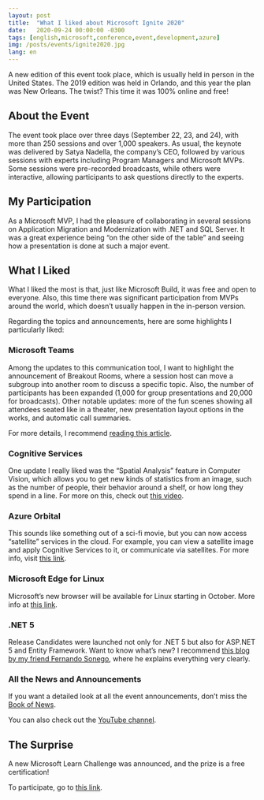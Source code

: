 ```yaml
---
layout: post
title:  "What I liked about Microsoft Ignite 2020"
date:   2020-09-24 00:00:00 -0300
tags: [english,microsoft,conference,event,development,azure]
img: /posts/events/ignite2020.jpg
lang: en
---
```


A new edition of this event took place, which is usually held in person in the United States. The 2019 edition was held in Orlando, and this year the plan was New Orleans. The twist? This time it was 100% online and free!

## About the Event
The event took place over three days (September 22, 23, and 24), with more than 250 sessions and over 1,000 speakers. As usual, the keynote was delivered by Satya Nadella, the company’s CEO, followed by various sessions with experts including Program Managers and Microsoft MVPs. Some sessions were pre-recorded broadcasts, while others were interactive, allowing participants to ask questions directly to the experts.

## My Participation
As a Microsoft MVP, I had the pleasure of collaborating in several sessions on Application Migration and Modernization with .NET and SQL Server. It was a great experience being “on the other side of the table” and seeing how a presentation is done at such a major event. 

## What I Liked
What I liked the most is that, just like Microsoft Build, it was free and open to everyone. Also, this time there was significant participation from MVPs around the world, which doesn’t usually happen in the in-person version.

Regarding the topics and announcements, here are some highlights I particularly liked:

### Microsoft Teams

Among the updates to this communication tool, I want to highlight the announcement of Breakout Rooms, where a session host can move a subgroup into another room to discuss a specific topic. Also, the number of participants has been expanded (1,000 for group presentations and 20,000 for broadcasts). Other notable updates: more of the fun scenes showing all attendees seated like in a theater, new presentation layout options in the works, and automatic call summaries.

For more details, I recommend [reading this article](https://www.microsoft.com/en-us/microsoft-365/blog/2020/09/22/seven-ways-were-empowering-every-person-and-every-organization-to-thrive-in-a-new-world-of-work/).

### Cognitive Services

One update I really liked was the “Spatial Analysis” feature in Computer Vision, which allows you to get new kinds of statistics from an image, such as the number of people, their behavior around a shelf, or how long they spend in a line. For more on this, check out [this video](https://channel9.msdn.com/Shows/AI-Show/Computer-Vision-for-Spatial-Analysis).

### Azure Orbital

This sounds like something out of a sci-fi movie, but you can now access “satellite” services in the cloud. For example, you can view a satellite image and apply Cognitive Services to it, or communicate via satellites. For more info, visit [this link](https://azure.microsoft.com/en-us/blog/introducing-azure-orbital-process-satellite-data-at-cloudscale/).

### Microsoft Edge for Linux

Microsoft’s new browser will be available for Linux starting in October. More info at [this link](https://blogs.windows.com/windowsexperience/2020/09/22/whats-new-in-web-experiences-ignite-2020-need-to-secure-your-remote-workers-choose-microsoft-edge-as-your-browser-for-business/). 

### .NET 5
Release Candidates were launched not only for .NET 5 but also for ASP.NET 5 and Entity Framework. Want to know what’s new? I recommend [this blog by my friend Fernando Sonego](https://withoutdebugger.com/), where he explains everything very clearly.

### All the News and Announcements

If you want a detailed look at all the event announcements, don’t miss the [Book of News](https://news.microsoft.com/ignite-2020-book-of-news/).

You can also check out the [YouTube channel](https://www.youtube.com/channel/UCrhJmfAGQ5K81XQ8_od1iTg).

## The Surprise

A new Microsoft Learn Challenge was announced, and the prize is a free certification!

To participate, go to [this link](https://csc.docs.microsoft.com/ignite/).